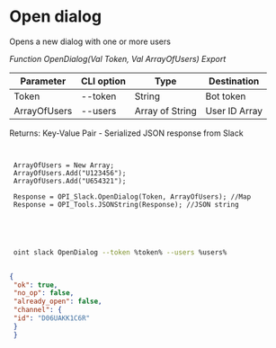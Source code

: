 ﻿---
sidebar_position: 1
---

# Open dialog
 Opens a new dialog with one or more users


*Function OpenDialog(Val Token, Val ArrayOfUsers) Export*

 | Parameter | CLI option | Type | Destination |
 |-|-|-|-|
 | Token | --token | String | Bot token |
 | ArrayOfUsers | --users | Array of String | User ID Array |

 
 Returns: Key-Value Pair - Serialized JSON response from Slack

```bsl title="Code example"
	
 
 ArrayOfUsers = New Array;
 ArrayOfUsers.Add("U123456");
 ArrayOfUsers.Add("U654321");
 
 Response = OPI_Slack.OpenDialog(Token, ArrayOfUsers); //Map
 Response = OPI_Tools.JSONString(Response); //JSON string
 

	
```

```sh title="CLI command example"
 
 oint slack OpenDialog --token %token% --users %users%


```


```json title="Result"

{
 "ok": true,
 "no_op": false,
 "already_open": false,
 "channel": {
 "id": "D06UAKK1C6R"
 }
 }

```
